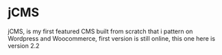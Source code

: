 # jCMS
jCMS, is my first featured CMS built from scratch that i pattern on Wordpress and Woocommerce, first version is still online, this one here is version 2.2
